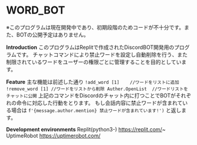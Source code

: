 # WORD_BOT
※このプログラムは現在開発中であり、初期段階のためコードが不十分です。また、BOTの公開予定はありません。

**Introduction**
このプログラムはReplitで作成されたDiscordBOT開発用のプログラムです。
チャットコマンドにより禁止ワードを設定し自動削除を行う、また制限されているワードをユーザーの権限ごとに管理することを目的としています。

**Feature**
主な機能は前述した通り
`!add_word [1]    //ワードをリストに追加
 !remove_word [1] //ワードをリストから削除
 Auther.OpenList  //ワードリストをチャットに公開`
上記のコマンドをDiscordのチャット内に打つことでBOTがそれぞれの命令に対応した行動をとります。
もし会話内容に禁止ワードが含まれている場合は
`f'{message.author.mention} 禁止ワードが含まれています!')`
と返します。

**Development environments**
Replit(python3-)
https://replit.com/~
UptimeRobot
https://uptimerobot.com/

